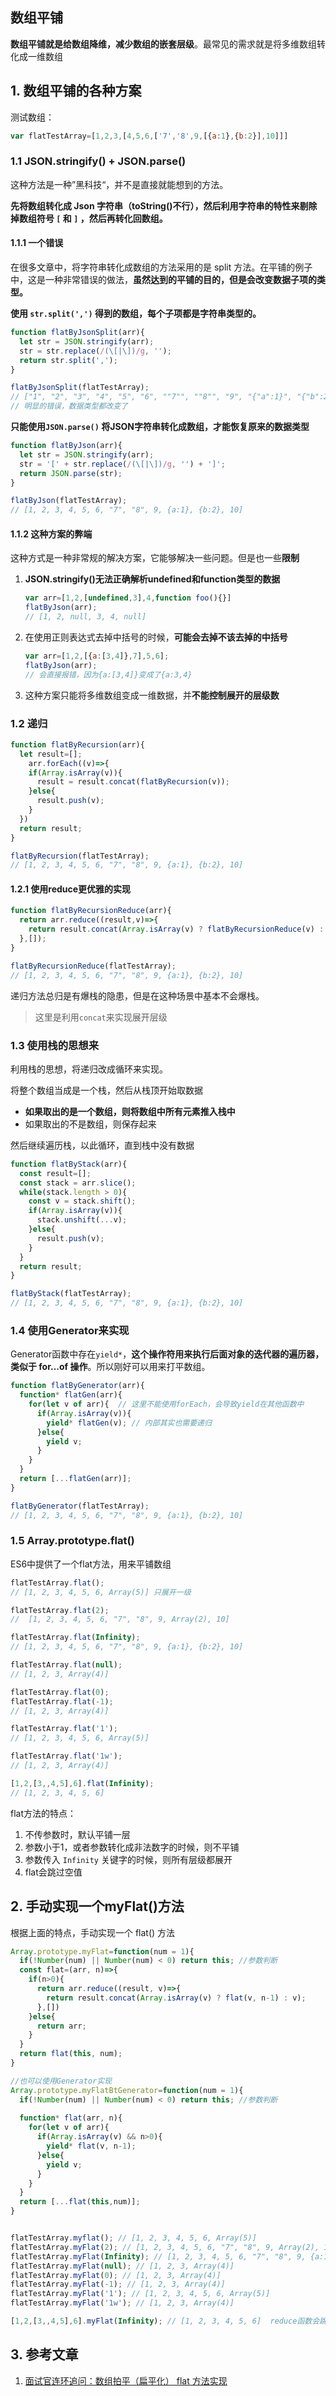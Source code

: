 ## 数组平铺

**数组平铺就是给数组降维，减少数组的嵌套层级**。最常见的需求就是将多维数组转化成一维数组

## 1. 数组平铺的各种方案

测试数组：

```js
var flatTestArray=[1,2,3,[4,5,6,['7','8',9,[{a:1},{b:2}],10]]]
```

### 1.1 JSON.stringify() + JSON.parse()

这种方法是一种”黑科技“，并不是直接就能想到的方法。

**先将数组转化成 Json 字符串（toString()不行），然后利用字符串的特性来剔除掉数组符号 `[` 和 `]` ，然后再转化回数组。**

#### 1.1.1 一个错误

在很多文章中，将字符串转化成数组的方法采用的是 split 方法。在平铺的例子中，这是一种非常错误的做法，**虽然达到的平铺的目的，但是会改变数据子项的类型。**

**使用 `str.split(',')` 得到的数组，每个子项都是字符串类型的。**

```js
function flatByJsonSplit(arr){
  let str = JSON.stringify(arr);
  str = str.replace(/(\[|\])/g, '');
  return str.split(',');
}

flatByJsonSplit(flatTestArray);
// ["1", "2", "3", "4", "5", "6", ""7"", ""8"", "9", "{"a":1}", "{"b":2}", "10"]
// 明显的错误，数据类型都改变了
```



**只能使用`JSON.parse()` 将JSON字符串转化成数组，才能恢复原来的数据类型**

```js
function flatByJson(arr){
  let str = JSON.stringify(arr);
  str = '[' + str.replace(/(\[|\])/g, '') + ']';
  return JSON.parse(str);
}

flatByJson(flatTestArray);
// [1, 2, 3, 4, 5, 6, "7", "8", 9, {a:1}, {b:2}, 10]
```

#### 1.1.2 这种方案的弊端

这种方式是一种非常规的解决方案，它能够解决一些问题。但是也一些**限制**

1. **JSON.stringify()无法正确解析undefined和function类型的数据**

   ```js
   var arr=[1,2,[undefined,3],4,function foo(){}]
   flatByJson(arr);
   // [1, 2, null, 3, 4, null]
   ```

2. 在使用正则表达式去掉中括号的时候，**可能会去掉不该去掉的中括号**

   ```js
   var arr=[1,2,[{a:[3,4]},7],5,6];
   flatByJson(arr);
   // 会直接报错，因为{a:[3,4]}变成了{a:3,4}
   ```

3. 这种方案只能将多维数组变成一维数据，并**不能控制展开的层级数**



### 1.2 递归

```js
function flatByRecursion(arr){
  let result=[];
 	arr.forEach((v)=>{
    if(Array.isArray(v)){
      result = result.concat(flatByRecursion(v));
    }else{
      result.push(v);
    }
  })
  return result;
}

flatByRecursion(flatTestArray);
// [1, 2, 3, 4, 5, 6, "7", "8", 9, {a:1}, {b:2}, 10]
```

#### 1.2.1 使用reduce更优雅的实现

```js
function flatByRecursionReduce(arr){
  return arr.reduce((result,v)=>{
    return result.concat(Array.isArray(v) ? flatByRecursionReduce(v) : v);
  },[]);
}

flatByRecursionReduce(flatTestArray);
// [1, 2, 3, 4, 5, 6, "7", "8", 9, {a:1}, {b:2}, 10]
```

递归方法总归是有爆栈的隐患，但是在这种场景中基本不会爆栈。

> 这里是利用`concat`来实现展开层级



### 1.3 使用栈的思想来

利用栈的思想，将递归改成循环来实现。

将整个数组当成是一个栈，然后从栈顶开始取数据

- **如果取出的是一个数组，则将数组中所有元素推入栈中**
- 如果取出的不是数组，则保存起来

然后继续遍历栈，以此循环，直到栈中没有数据

```js
function flatByStack(arr){
  const result=[];
  const stack = arr.slice();
  while(stack.length > 0){
    const v = stack.shift();
    if(Array.isArray(v)){
      stack.unshift(...v);
    }else{
      result.push(v);
    }
  }
  return result;
}

flatByStack(flatTestArray);
// [1, 2, 3, 4, 5, 6, "7", "8", 9, {a:1}, {b:2}, 10]
```



### 1.4 使用Generator来实现

Generator函数中存在`yield*`，**这个操作符用来执行后面对象的迭代器的遍历器，类似于 for...of 操作**。所以刚好可以用来打平数组。

```js
function flatByGenerator(arr){
  function* flatGen(arr){
    for(let v of arr){  // 这里不能使用forEach，会导致yield在其他函数中
      if(Array.isArray(v)){
        yield* flatGen(v); // 内部其实也需要递归
      }else{
        yield v;
      }
    }
  }
  return [...flatGen(arr)];
}

flatByGenerator(flatTestArray);
// [1, 2, 3, 4, 5, 6, "7", "8", 9, {a:1}, {b:2}, 10]
```



### 1.5 Array.prototype.flat()

ES6中提供了一个flat方法，用来平铺数组

```js
flatTestArray.flat();
// [1, 2, 3, 4, 5, 6, Array(5)] 只展开一级

flatTestArray.flat(2);
//  [1, 2, 3, 4, 5, 6, "7", "8", 9, Array(2), 10]

flatTestArray.flat(Infinity);
// [1, 2, 3, 4, 5, 6, "7", "8", 9, {a:1}, {b:2}, 10]

flatTestArray.flat(null);
// [1, 2, 3, Array(4)]

flatTestArray.flat(0);
flatTestArray.flat(-1);
// [1, 2, 3, Array(4)]

flatTestArray.flat('1');
// [1, 2, 3, 4, 5, 6, Array(5)]

flatTestArray.flat('1w');
// [1, 2, 3, Array(4)]

[1,2,[3,,4,5],6].flat(Infinity);
// [1, 2, 3, 4, 5, 6]
```

flat方法的特点：

1. 不传参数时，默认平铺一层
2. 参数小于1，或者参数转化成非法数字的时候，则不平铺
3. 参数传入 `Infinity` 关键字的时候，则所有层级都展开
4. flat会跳过空值



## 2. 手动实现一个myFlat()方法

根据上面的特点，手动实现一个 flat() 方法

```js
Array.prototype.myFlat=function(num = 1){
  if(!Number(num) || Number(num) < 0) return this; //参数判断
  const flat=(arr, n)=>{
    if(n>0){
      return arr.reduce((result, v)=>{
        return result.concat(Array.isArray(v) ? flat(v, n-1) : v);
      },[])
    }else{
      return arr;
    }
  }
  return flat(this, num);
}

//也可以使用Generator实现
Array.prototype.myFlatBtGenerator=function(num = 1){
  if(!Number(num) || Number(num) < 0) return this; //参数判断
  
  function* flat(arr, n){
    for(let v of arr){
      if(Array.isArray(v) && n>0){
        yield* flat(v, n-1);
      }else{
        yield v;
      }
    }
  }
  return [...flat(this,num)];
}


flatTestArray.myflat(); // [1, 2, 3, 4, 5, 6, Array(5)]
flatTestArray.myFlat(2); // [1, 2, 3, 4, 5, 6, "7", "8", 9, Array(2), 10]
flatTestArray.myFlat(Infinity); // [1, 2, 3, 4, 5, 6, "7", "8", 9, {a:1}, {b:2}, 10]
flatTestArray.myFlat(null); // [1, 2, 3, Array(4)]
flatTestArray.myFlat(0); // [1, 2, 3, Array(4)]
flatTestArray.myFlat(-1); // [1, 2, 3, Array(4)]
flatTestArray.myFlat('1'); // [1, 2, 3, 4, 5, 6, Array(5)]
flatTestArray.myFlat('1w'); // [1, 2, 3, Array(4)]

[1,2,[3,,4,5],6].myFlat(Infinity); // [1, 2, 3, 4, 5, 6]  reduce函数会跳过数组的空位
```



##  3. 参考文章

1. [面试官连环追问：数组拍平（扁平化） flat 方法实现](https://juejin.im/post/5dff18a4e51d455804256d31#heading-2)

